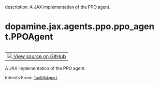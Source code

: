 description: A JAX implementation of the PPO agent.

<div itemscope itemtype="http://developers.google.com/ReferenceObject">
<meta itemprop="name" content="dopamine.jax.agents.ppo.ppo_agent.PPOAgent" />
<meta itemprop="path" content="Stable" />
</div>

# dopamine.jax.agents.ppo.ppo_agent.PPOAgent

<!-- Insert buttons and diff -->

<table class="tfo-notebook-buttons tfo-api nocontent" align="left">
<td>
  <a target="_blank" href="https://github.com/google/dopamine/tree/master/dopamine/jax/agents/ppo/ppo_agent.py#L414-L772">
    <img src="https://www.tensorflow.org/images/GitHub-Mark-32px.png" />
    View source on GitHub
  </a>
</td>
</table>



A JAX implementation of the PPO agent.

Inherits From: [`JaxDQNAgent`](../../../../../dopamine/jax/agents/dqn/dqn_agent/JaxDQNAgent.md)

<!-- Placeholder for "Used in" -->


